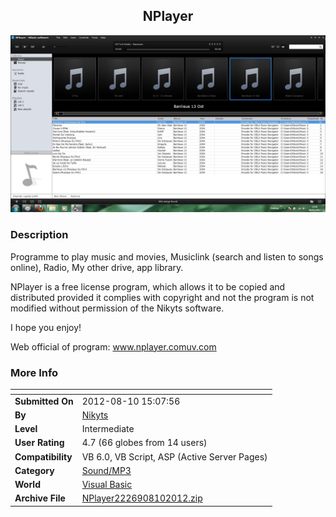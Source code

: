 ﻿<div align="center">

## NPlayer

<img src="PIC2012681530205991.jpg">
</div>

### Description

Programme to play music and movies, Musiclink (search and listen to songs online), Radio, My other drive, app library.

NPlayer is a free license program, which allows it to be copied and distributed provided it complies with copyright and not the program is not modified without permission of the Nikyts software.

I hope you enjoy!

Web official of program: www.nplayer.comuv.com
 
### More Info
 


<span>             |<span>
---                |---
**Submitted On**   |2012-08-10 15:07:56
**By**             |[Nikyts](https://github.com/Planet-Source-Code/PSCIndex/blob/master/ByAuthor/nikyts.md)
**Level**          |Intermediate
**User Rating**    |4.7 (66 globes from 14 users)
**Compatibility**  |VB 6\.0, VB Script, ASP \(Active Server Pages\) 
**Category**       |[Sound/MP3](https://github.com/Planet-Source-Code/PSCIndex/blob/master/ByCategory/sound-mp3__1-45.md)
**World**          |[Visual Basic](https://github.com/Planet-Source-Code/PSCIndex/blob/master/ByWorld/visual-basic.md)
**Archive File**   |[NPlayer2226908102012\.zip](https://github.com/Planet-Source-Code/nikyts-nplayer__1-74295/archive/master.zip)








